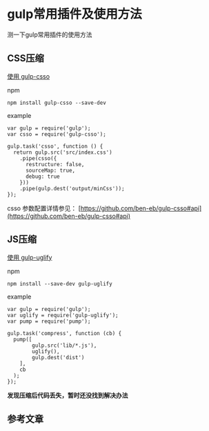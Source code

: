 # gulp常用插件及使用方法

测一下gulp常用插件的使用方法

## CSS压缩 

[使用 gulp-csso](https://github.com/ben-eb/gulp-csso)

npm

```
npm install gulp-csso --save-dev
```
example

```
var gulp = require('gulp');
var csso = require('gulp-csso');

gulp.task('csso', function () {
  return gulp.src('src/index.css')
    .pipe(csso({
      restructure: false,
      sourceMap: true,
      debug: true
    }))
    .pipe(gulp.dest('output/minCss'));
});
```

csso 参数配置详情参见： [https://github.com/ben-eb/gulp-csso#api](https://github.com/ben-eb/gulp-csso#api)

## JS压缩

[使用 gulp-uglify](https://github.com/terinjokes/gulp-uglify)

npm

```
npm install --save-dev gulp-uglify
```

example

```
var gulp = require('gulp');
var uglify = require('gulp-uglify');
var pump = require('pump');

gulp.task('compress', function (cb) {
  pump([
        gulp.src('lib/*.js'),
        uglify(),
        gulp.dest('dist')
    ],
    cb
  );
});
```

**发现压缩后代码丢失，暂时还没找到解决办法**





## 参考文章
